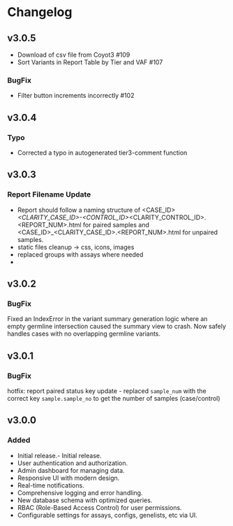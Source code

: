 # Changelog

## v3.0.5
- Download of csv file from Coyot3 #109
- Sort Variants in Report Table by Tier and VAF #107
### BugFix
- Filter button increments incorrectly #102

## v3.0.4
### Typo
- Corrected a typo in autogenerated tier3-comment function

## v3.0.3
### Report Filename Update
- Report should follow a naming structure of <CASE_ID>_<CLARITY_CASE_ID>-<CONTROL_ID>_<CLARITY_CONTROL_ID>.<REPORT_NUM>.html for paired samples and <CASE_ID>_<CLARITY_CASE_ID>.<REPORT_NUM>.html for unpaired samples.
- static files cleanup -> css, icons, images
- replaced groups with assays where needed
-

## v3.0.2
### BugFix
Fixed an IndexError in the variant summary generation logic where an empty germline intersection caused the summary view to crash. Now safely handles cases with no overlapping germline variants.


## v3.0.1
### BugFix
hotfix: report paired status key update - replaced `sample_num` with the correct key `sample.sample_no` to get the number of samples (case/control)

## v3.0.0
### Added
- Initial release.- Initial release.
- User authentication and authorization.
- Admin dashboard for managing data.
- Responsive UI with modern design.
- Real-time notifications.
- Comprehensive logging and error handling.
- New database schema with optimized queries.
- RBAC (Role-Based Access Control) for user permissions.
- Configurable settings for assays, configs, genelists, etc via UI.
